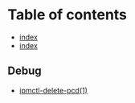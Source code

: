# Table of contents

* [index](README.md)
* [index](untitled.md)

## Debug

* [ipmctl-delete-pcd\(1\)](debug/untitled.md)


